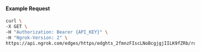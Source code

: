 <!-- Code generated for API Clients. DO NOT EDIT. -->

#### Example Request

```bash
curl \
-X GET \
-H "Authorization: Bearer {API_KEY}" \
-H "Ngrok-Version: 2" \
https://api.ngrok.com/edges/https/edghts_2fmnzFIscLNoBcgjgjIILK9fZRb/routes/edghtsrt_2fmnzDghjbYA2OQtsyC0SHVVz1k/request_headers
```
